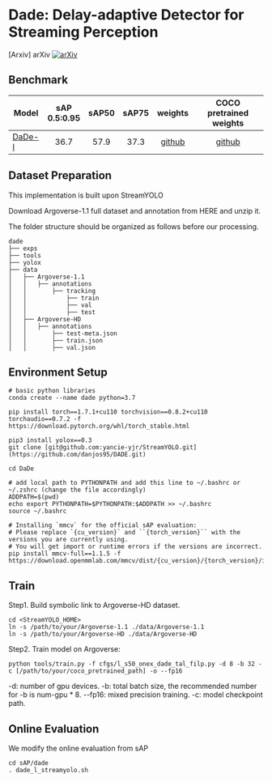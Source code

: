 # Dade: Delay-adaptive Detector for Streaming Perception

[Arxiv]
arXiv
[![arXiv](https://img.shields.io/badge/arXiv-Paper-<COLOR>.svg)](https://arxiv.org/abs/2212.11558)
## Benchmark
|Model  | sAP<br>0.5:0.95 | sAP50 |sAP75| weights | COCO pretrained weights |
| ------        |:---:     |:---:  | :---: | :----: | :----: |
|[DaDe-l](./cfgs/l_s50_onex_dade_tal_filp.py)    |36.7     |57.9 | 37.3 |[github](https://github.com/yancie-yjr/StreamYOLO/releases/download/0.1.0rc/l_s50_one_x.pth) |[github](https://github.com/yancie-yjr/StreamYOLO/releases/download/0.1.0rc/yolox_l.pth) |

## Dataset Preparation
This implementation is built upon StreamYOLO

Download Argoverse-1.1 full dataset and annotation from HERE and unzip it.

The folder structure should be organized as follows before our processing.
```shell
dade
├── exps
├── tools
├── yolox
├── data
│   ├── Argoverse-1.1
│   │   ├── annotations
│   │       ├── tracking
│   │           ├── train
│   │           ├── val
│   │           ├── test
│   ├── Argoverse-HD
│   │   ├── annotations
│   │       ├── test-meta.json
│   │       ├── train.json
│   │       ├── val.json
```

## Environment Setup
```shell
# basic python libraries
conda create --name dade python=3.7

pip install torch==1.7.1+cu110 torchvision==0.8.2+cu110 torchaudio==0.7.2 -f https://download.pytorch.org/whl/torch_stable.html

pip3 install yolox==0.3
git clone [git@github.com:yancie-yjr/StreamYOLO.git](https://github.com/danjos95/DADE.git)

cd DaDe

# add local path to PYTHONPATH and add this line to ~/.bashrc or ~/.zshrc (change the file accordingly)
ADDPATH=$(pwd)
echo export PYTHONPATH=$PYTHONPATH:$ADDPATH >> ~/.bashrc
source ~/.bashrc

# Installing `mmcv` for the official sAP evaluation:
# Please replace `{cu_version}` and ``{torch_version}`` with the versions you are currently using.
# You will get import or runtime errors if the versions are incorrect.
pip install mmcv-full==1.1.5 -f https://download.openmmlab.com/mmcv/dist/{cu_version}/{torch_version}/index.html
```

## Train
Step1. Build symbolic link to Argoverse-HD dataset.
```shell
cd <StreamYOLO_HOME>
ln -s /path/to/your/Argoverse-1.1 ./data/Argoverse-1.1
ln -s /path/to/your/Argoverse-HD ./data/Argoverse-HD
```
Step2. Train model on Argoverse:
```shell
python tools/train.py -f cfgs/l_s50_onex_dade_tal_filp.py -d 8 -b 32 -c [/path/to/your/coco_pretrained_path] -o --fp16
```
-d: number of gpu devices.
-b: total batch size, the recommended number for -b is num-gpu * 8.
--fp16: mixed precision training.
-c: model checkpoint path.
## Online Evaluation
We modify the online evaluation from sAP
```shell
cd sAP/dade
. dade_l_streamyolo.sh
```
